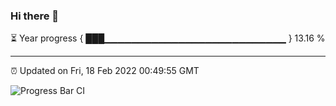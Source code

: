 ### Hi there 👋

⏳ Year progress { ███▁▁▁▁▁▁▁▁▁▁▁▁▁▁▁▁▁▁▁▁▁▁▁▁▁▁▁ } 13.16 %

---

⏰ Updated on Fri, 18 Feb 2022 00:49:55 GMT

![Progress Bar CI](https://github.com/liununu/liununu/workflows/Progress%20Bar%20CI/badge.svg)
